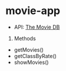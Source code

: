 # movie-app
- API: [The Movie DB](https://developer.themoviedb.org/)
1. Methods
  - getMovies()
  - getClassByRate()
  - showMovies()

